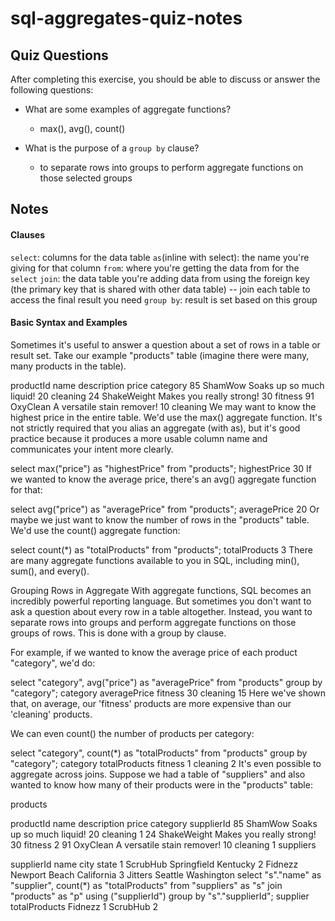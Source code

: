 # sql-aggregates-quiz-notes

## Quiz Questions

After completing this exercise, you should be able to discuss or answer the following questions:

- What are some examples of aggregate functions?

  - max(), avg(), count()

- What is the purpose of a `group by` clause?
  - to separate rows into groups to perform aggregate functions on those selected groups

## Notes

#### Clauses

`select`: columns for the data table
`as`(inline with select): the name you're giving for that column
`from`: where you're getting the data from for the `select`
`join`: the data table you're adding data from using the foreign key (the primary key that is shared with other data table) -- join each table to access the final result you need
`group by`: result is set based on this group

#### Basic Syntax and Examples

Sometimes it's useful to answer a question about a set of rows in a table or result set. Take our example "products" table (imagine there were many, many products in the table).

productId name description price category
85 ShamWow Soaks up so much liquid! 20 cleaning
24 ShakeWeight Makes you really strong! 30 fitness
91 OxyClean A versatile stain remover! 10 cleaning
We may want to know the highest price in the entire table. We'd use the max() aggregate function. It's not strictly required that you alias an aggregate (with as), but it's good practice because it produces a more usable column name and communicates your intent more clearly.

select max("price") as "highestPrice"
from "products";
highestPrice
30
If we wanted to know the average price, there's an avg() aggregate function for that:

select avg("price") as "averagePrice"
from "products";
averagePrice
20
Or maybe we just want to know the number of rows in the "products" table. We'd use the count() aggregate function:

select count(\*) as "totalProducts"
from "products";
totalProducts
3
There are many aggregate functions available to you in SQL, including min(), sum(), and every().

Grouping Rows in Aggregate
With aggregate functions, SQL becomes an incredibly powerful reporting language. But sometimes you don't want to ask a question about every row in a table altogether. Instead, you want to separate rows into groups and perform aggregate functions on those groups of rows. This is done with a group by clause.

For example, if we wanted to know the average price of each product "category", we'd do:

select "category",
avg("price") as "averagePrice"
from "products"
group by "category";
category averagePrice
fitness 30
cleaning 15
Here we've shown that, on average, our 'fitness' products are more expensive than our 'cleaning' products.

We can even count() the number of products per category:

select "category",
count(\*) as "totalProducts"
from "products"
group by "category";
category totalProducts
fitness 1
cleaning 2
It's even possible to aggregate across joins. Suppose we had a table of "suppliers" and also wanted to know how many of their products were in the "products" table:

products

productId name description price category supplierId
85 ShamWow Soaks up so much liquid! 20 cleaning 1
24 ShakeWeight Makes you really strong! 30 fitness 2
91 OxyClean A versatile stain remover! 10 cleaning 1
suppliers

supplierId name city state
1 ScrubHub Springfield Kentucky
2 Fidnezz Newport Beach California
3 Jitters Seattle Washington
select "s"."name" as "supplier",
count(\*) as "totalProducts"
from "suppliers" as "s"
join "products" as "p" using ("supplierId")
group by "s"."supplierId";
supplier totalProducts
Fidnezz 1
ScrubHub 2
